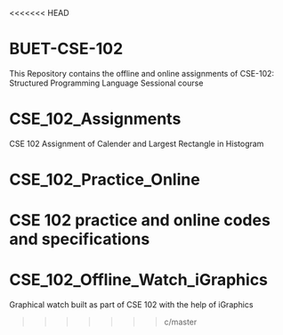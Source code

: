 <<<<<<< HEAD
# BUET-CSE-102
This Repository contains the offline and online assignments of CSE-102: Structured Programming Language Sessional course

# CSE_102_Assignments
CSE 102 Assignment of Calender and Largest Rectangle in Histogram

# CSE_102_Practice_Online
CSE 102 practice and online codes and specifications
=======
# CSE_102_Offline_Watch_iGraphics
Graphical watch built as part of CSE 102 with the help of iGraphics
>>>>>>> c/master
